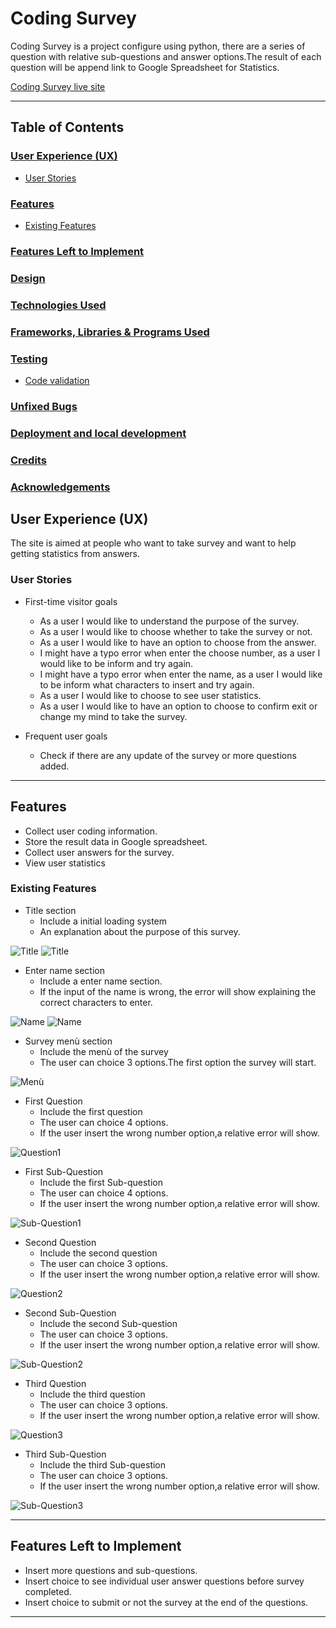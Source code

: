 # Coding Survey

Coding Survey is a project configure using python, there are a series of question with relative sub-questions and answer options.The result of each question will be append link to Google Spreadsheet for Statistics.

[Coding Survey live site](https://code-survey-796d494db436.herokuapp.com/)

---

## Table of Contents

### [User Experience (UX)](#user-experience-ux-1)

- [User Stories](#user-stories)

### [Features](#features)

- [Existing Features](#existing-features)

### [Features Left to Implement](#features-left-to-implement-1)

### [Design](#design-1)

### [Technologies Used](#technologies-used-1)

### [Frameworks, Libraries & Programs Used](#frameworks-libraries--programs-used-1)

### [Testing](#testing-1)

- [Code validation](#code-validation)

### [Unfixed Bugs](#unfixed-bugs-1)

### [Deployment and local development](#deployment-and-local-development-1)

### [Credits](#credits-1)

### [Acknowledgements](#acknowledgements-1)

## User Experience (UX)

The site is aimed at people who want to take survey and want to help getting statistics from answers.

### User Stories

- First-time visitor goals
  - As a user I would like to understand the purpose of the survey.
  - As a user I would like to choose whether to take the survey or not.
  - As a user I would like to have an option to choose from the answer.
  - I might have a typo error when enter the choose number, as a user I would like to be inform and try again.
  - I might have a typo error when enter the name, as a user I would like to be inform what characters to insert and try again.
  - As a user I would like to choose to see user statistics.
  - As a user I would like to have an option to choose to confirm exit or change my mind to take the survey.

- Frequent user goals
  - Check if there are any update of the survey or more questions added.

---

## Features

- Collect user coding information.
- Store the result data in Google spreadsheet.
- Collect user answers for the survey.
- View user statistics

### Existing Features

- Title section
  - Include a initial loading system
  - An explanation about the purpose of this survey.

![Title](images/welcome_1.png)
![Title](images/welcome_2.png)

- Enter name section
  - Include a enter name section.
  - If the input of the name is wrong, the error will show explaining the correct characters to enter.

![Name](images/enter_name.png)
![Name](images/enter_name_errors.png)

- Survey menù section
  - Include the menù of the survey
  - The user can choice 3 options.The first option the survey will start.

![Menù](images/survey_started.png)

- First Question
  - Include the first question
  - The user can choice 4 options.
  - If the user insert the wrong number option,a relative error will show.

![Question1](images/question_1.png)

- First Sub-Question
  - Include the first Sub-question
  - The user can choice 4 options.
  - If the user insert the wrong number option,a relative error will show.

![Sub-Question1](images/sub_question_1.png)

- Second Question
  - Include the second question
  - The user can choice 3 options.
  - If the user insert the wrong number option,a relative error will show.

![Question2](images/question_2.png)

- Second Sub-Question
  - Include the second Sub-question
  - The user can choice 3 options.
  - If the user insert the wrong number option,a relative error will show.

![Sub-Question2](images/sub_question_2.png)

- Third Question
  - Include the third question
  - The user can choice 3 options.
  - If the user insert the wrong number option,a relative error will show.

![Question3](images/question_3.png)

- Third Sub-Question
  - Include the third Sub-question
  - The user can choice 3 options.
  - If the user insert the wrong number option,a relative error will show.

![Sub-Question3](images/sub_question_3.png)

---

## Features Left to Implement

* Insert more questions and sub-questions.
* Insert choice to see individual user answer questions before survey completed.
* Insert choice to submit or not the survey at the end of the questions.

---